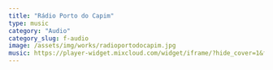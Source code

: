 ```yaml
---
title: "Rádio Porto do Capim"
type: music
category: "Audio"
category_slug: f-audio
image: /assets/img/works/radioportodocapim.jpg
music: https://player-widget.mixcloud.com/widget/iframe/?hide_cover=1&feed=%2FJPsustentavel%2Fplaylists%2Fjps%2F
---
```

